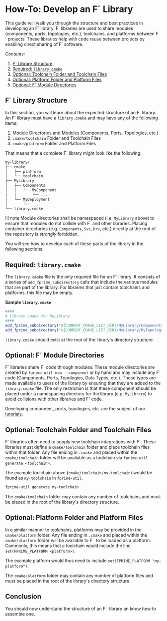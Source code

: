# How-To: Develop an F´ Library

This guide will walk you through the structure and best practices in developing an F´ library.  F´ libraries are used to share modules (components, ports, topologies, etc.), toolchains, and platforms between F´ projects.  These libraries help with code reuse between projects by enabling direct sharing of F´ software.

*Contents:*

1. [F´ Library Structure](#f-library-structure)
2. [Required: `library.cmake`](#required-librarycmake)
3. [Optional: Toolchain Folder and Toolchain Files](#optional-toolchain-folder-and-toolchain-files)
4. [Optional: Platform Folder and Platform Files](#optional-platform-folder-and-platform-files)
5. [Optional: F´ Module Directories](#optional-f-module-directories)

## F´ Library Structure

In this section, you will learn about the expected structure of an F´ library. An F´ library must have a `library.cmake` and may have any of the following items:

1. Module Directories and Modules (Components, Ports, Topologies, etc.)
2. `cmake/toolchain` Folder and Toolchain Files
3. `cmake/platform` Folder and Platform Files

That means that a complete F´ library might look like the following:

```bash
my-library/
├── cmake
│   ├── platform
│   └── toolchain
├── MyLibrary
│   ├── Components
│   │   └── MyComponent
│   │       └── ...
│   └── MyDeployment
│       └── ...
└── library.cmake
```

!!! note
    Module directories shall be namespaced (i.e. `MyLibrary` above) to ensure that modules do not collide with F´ and other libraries. Placing container directories (e.g. `Components`, `Svc`, `Drv`, etc.) directly at the root of the repository is *strongly* forbidden.

You will see how to develop each of these parts of the library in the following sections.

##  Required: `library.cmake`

The `library.cmake` file is the only required file for an F´ library.  It consists of a series of `add_fprime_subdirectory` calls that include the various modules that are part of the library.  For libraries that just contain toolchains and platforms, this file may be empty. 

**Sample `library.cmake`**
```cmake
####
# library.cmake for MyLibrary
####
add_fprime_subdirectory("${CURRENT_CMAKE_LIST_DIR}/MyLibrary/Components/MyComponent")
add_fprime_subdirectory("${CURRENT_CMAKE_LIST_DIR}/MyLibrary/MyTopology")
```

`library.cmake` should exist at the root of the library's directory structure.


## Optional: F´ Module Directories

F´ libraries share F´ code through modules. These module directories are created by `fprime-util new --component` or by hand and may include any F´ code (Components, Ports, Topologies, Data Types, etc.).  These types are made available to users of the library by ensuring that they are added to the `library.cmake` file.  The only restriction is that these component should be placed under a namespacing directory for the library (e.g. `MyLibrary`) to avoid collisions with other libraries and F´ code.

Developing component, ports, topologies, etc. are the subject of our [tutorials](../tutorials/index.md).


## Optional: Toolchain Folder and Toolchain Files

F´ libraries often need to supply new toolchain integrations with F´. These libraries must define a `cmake/toolchain` folder and place toolchain files within that folder.  Any file ending in `.cmake` and placed within the `cmake/toolchain` folder will be available as a toolchain via `fprime-util generate <toolchain>`.

The example toolchain above (`cmake/toolchain/my-toolchain`) would be found as `my-toolchain` in `fprime-util`.

```bash
fprime-util generate my-toolchain
```

The `cmake/toolchain` folder may contain any number of toolchains and must be placed in the root of the library's directory structure.

## Optional: Platform Folder and Platform Files

In a similar manner to toolchains, platforms may be provided in the `cmake/platform` folder. Any file ending in `.cmake` and placed within the `cmake/platform` folder will be available to F´  to be loaded as a platform. Commonly, this means that a toolchain would include the line `set(FPRIME_PLATFORM <platform>)`.

The example platform would thus need to include `set(FPRIME_PLATFORM "my-platform")`.

The `cmake/platform` folder may contain any number of platform files and must be placed in the root of the library's directory structure.

## Conclusion

You should now understand the structure of an F´  library an know how to assemble one.